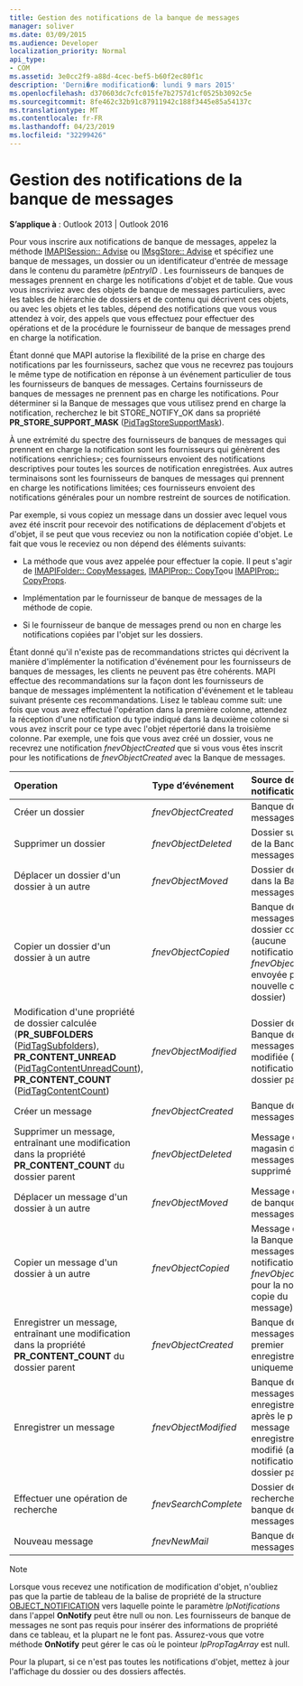 ```yaml
---
title: Gestion des notifications de la banque de messages
manager: soliver
ms.date: 03/09/2015
ms.audience: Developer
localization_priority: Normal
api_type:
- COM
ms.assetid: 3e0cc2f9-a88d-4cec-bef5-b60f2ec80f1c
description: 'Derni�re modification�: lundi 9 mars 2015'
ms.openlocfilehash: d370603dc7cfc015fe7b2757d1cf0525b3092c5e
ms.sourcegitcommit: 8fe462c32b91c87911942c188f3445e85a54137c
ms.translationtype: MT
ms.contentlocale: fr-FR
ms.lasthandoff: 04/23/2019
ms.locfileid: "32299426"
---
```

# <a name="handling-message-store-notification"></a>Gestion des notifications de la banque de messages
  
**S’applique à** : Outlook 2013 | Outlook 2016 
  
Pour vous inscrire aux notifications de banque de messages, appelez la méthode [IMAPISession:: Advise](imapisession-advise.md) ou [IMsgStore:: Advise](imsgstore-advise.md) et spécifiez une banque de messages, un dossier ou un identificateur d'entrée de message dans le contenu du paramètre _lpEntryID_ . Les fournisseurs de banques de messages prennent en charge les notifications d'objet et de table. Que vous vous inscriviez avec des objets de banque de messages particuliers, avec les tables de hiérarchie de dossiers et de contenu qui décrivent ces objets, ou avec les objets et les tables, dépend des notifications que vous vous attendez à voir, des appels que vous effectuez pour effectuer des opérations et de la procédure le fournisseur de banque de messages prend en charge la notification. 
  
Étant donné que MAPI autorise la flexibilité de la prise en charge des notifications par les fournisseurs, sachez que vous ne recevrez pas toujours le même type de notification en réponse à un événement particulier de tous les fournisseurs de banques de messages. Certains fournisseurs de banques de messages ne prennent pas en charge les notifications. Pour déterminer si la Banque de messages que vous utilisez prend en charge la notification, recherchez le bit STORE_NOTIFY_OK dans sa propriété **PR_STORE_SUPPORT_MASK** ([PidTagStoreSupportMask](pidtagstoresupportmask-canonical-property.md)).
  
À une extrémité du spectre des fournisseurs de banques de messages qui prennent en charge la notification sont les fournisseurs qui génèrent des notifications «enrichies»; ces fournisseurs envoient des notifications descriptives pour toutes les sources de notification enregistrées. Aux autres terminaisons sont les fournisseurs de banques de messages qui prennent en charge les notifications limitées; ces fournisseurs envoient des notifications générales pour un nombre restreint de sources de notification. 
  
Par exemple, si vous copiez un message dans un dossier avec lequel vous avez été inscrit pour recevoir des notifications de déplacement d'objets et d'objet, il se peut que vous receviez ou non la notification copiée d'objet. Le fait que vous le receviez ou non dépend des éléments suivants:
  
- La méthode que vous avez appelée pour effectuer la copie. Il peut s'agir de [IMAPIFolder:: CopyMessages](imapifolder-copymessages.md), [IMAPIProp:: CopyTo](imapiprop-copyto.md)ou [IMAPIProp:: CopyProps](imapiprop-copyprops.md).
    
- Implémentation par le fournisseur de banque de messages de la méthode de copie.
    
- Si le fournisseur de banque de messages prend ou non en charge les notifications copiées par l'objet sur les dossiers.
    
Étant donné qu'il n'existe pas de recommandations strictes qui décrivent la manière d'implémenter la notification d'événement pour les fournisseurs de banques de messages, les clients ne peuvent pas être cohérents. MAPI effectue des recommandations sur la façon dont les fournisseurs de banque de messages implémentent la notification d'événement et le tableau suivant présente ces recommandations. Lisez le tableau comme suit: une fois que vous avez effectué l'opération dans la première colonne, attendez la réception d'une notification du type indiqué dans la deuxième colonne si vous avez inscrit pour ce type avec l'objet répertorié dans la troisième colonne. Par exemple, une fois que vous avez créé un dossier, vous ne recevrez une notification _fnevObjectCreated_ que si vous vous êtes inscrit pour les notifications de _fnevObjectCreated_ avec la Banque de messages. 
  
|**Operation**|**Type d’événement**|**Source de notification**|
|:-----|:-----|:-----|
|Créer un dossier  <br/> | _fnevObjectCreated_ <br/> |Banque de messages  <br/> |
|Supprimer un dossier  <br/> | _fnevObjectDeleted_ <br/> |Dossier supprimé de la Banque de messages  <br/> |
|Déplacer un dossier d'un dossier à un autre  <br/> | _fnevObjectMoved_ <br/> |Dossier déplacé dans la Banque de messages  <br/> |
|Copier un dossier d'un dossier à un autre  <br/> | _fnevObjectCopied_ <br/> |Banque de messages et dossier copié (aucune notification _fnevObjectCreated_ envoyée pour la nouvelle copie du dossier)  <br/> |
|Modification d'une propriété de dossier calculée (**PR_SUBFOLDERS** ([PidTagSubfolders](pidtagsubfolders-canonical-property.md)), **PR_CONTENT_UNREAD** ([PidTagContentUnreadCount](pidtagcontentunreadcount-canonical-property.md)), **PR_CONTENT_COUNT** ([PidTagContentCount](pidtagcontentcount-canonical-property.md))  <br/> | _fnevObjectModified_ <br/> |Dossier de la Banque de messages modifiée (aucune notification au dossier parent)  <br/> |
|Créer un message  <br/> | _fnevObjectCreated_ <br/> |Banque de messages  <br/> |
|Supprimer un message, entraînant une modification dans la propriété **PR_CONTENT_COUNT** du dossier parent  <br/> | _fnevObjectDeleted_ <br/> |Message de magasin de messages supprimé  <br/> |
|Déplacer un message d'un dossier à un autre  <br/> | _fnevObjectMoved_ <br/> |Message déplacé de banque de messages  <br/> |
|Copier un message d'un dossier à un autre  <br/> | _fnevObjectCopied_ <br/> |Message copié de la Banque de messages (aucune notification _fnevObjectCreated_ pour la nouvelle copie du message)  <br/> |
|Enregistrer un message, entraînant une modification dans la propriété **PR_CONTENT_COUNT** du dossier parent  <br/> | _fnevObjectCreated_ <br/> |Banque de messages lors du premier enregistrement uniquement  <br/> |
|Enregistrer un message  <br/> | _fnevObjectModified_ <br/> |Banque de messages lors des enregistrements après le premier message enregistrement modifié (aucune notification au dossier parent)  <br/> |
|Effectuer une opération de recherche  <br/> | _fnevSearchComplete_ <br/> |Dossier de recherche de banque de messages  <br/> |
|Nouveau message  <br/> | _fnevNewMail_ <br/> |Banque de messages  <br/> |
   
> [!NOTE]
> Lorsque vous recevez une notification de modification d'objet, n'oubliez pas que la partie de tableau de la balise de propriété de la structure [OBJECT_NOTIFICATION](object_notification.md) vers laquelle pointe le paramètre _lpNotifications_ dans l'appel **OnNotify** peut être null ou non. Les fournisseurs de banque de messages ne sont pas requis pour insérer des informations de propriété dans ce tableau, et la plupart ne le font pas. Assurez-vous que votre méthode **OnNotify** peut gérer le cas où le pointeur _lpPropTagArray_ est null. 
  
Pour la plupart, si ce n'est pas toutes les notifications d'objet, mettez à jour l'affichage du dossier ou des dossiers affectés.
  

